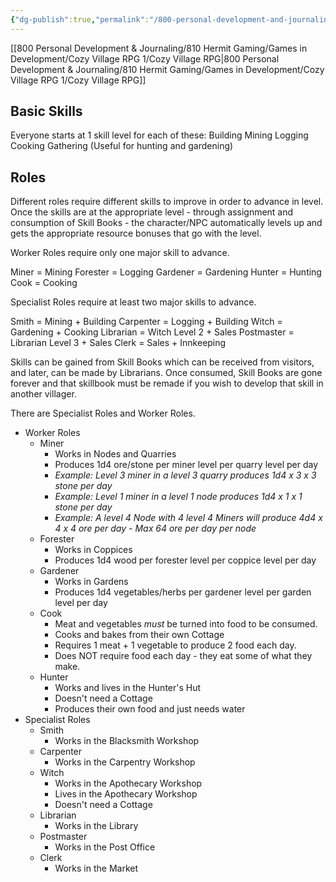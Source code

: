 ```yaml
---
{"dg-publish":true,"permalink":"/800-personal-development-and-journaling/810-hermit-gaming/games-in-development/cozy-village-rpg-1/skills-and-roles/"}
---
```



[[800 Personal Development & Journaling/810 Hermit Gaming/Games in Development/Cozy Village RPG 1/Cozy Village RPG\|800 Personal Development & Journaling/810 Hermit Gaming/Games in Development/Cozy Village RPG 1/Cozy Village RPG]]

## Basic Skills
Everyone starts at 1 skill level for each of these:
	Building
	Mining
	Logging
	Cooking
	Gathering (Useful for hunting and gardening)

## Roles
Different roles require different skills to improve in order to advance in level.  Once the skills are at the appropriate level - through assignment and consumption of Skill Books - the character/NPC automatically levels up and gets the appropriate resource bonuses that go with the level.

Worker Roles require only one major skill to advance.

Miner = Mining
Forester = Logging
Gardener = Gardening
Hunter = Hunting
Cook = Cooking

Specialist Roles require at least two major skills to advance.

Smith = Mining + Building
Carpenter = Logging + Building
Witch = Gardening + Cooking
Librarian = Witch Level 2 + Sales
Postmaster = Librarian Level 3 + Sales
Clerk = Sales + Innkeeping

Skills can be gained from Skill Books which can be received from visitors, and later, can be made by Librarians.  Once consumed, Skill Books are gone forever and that skillbook must be remade if you wish to develop that skill in another villager.

There are Specialist Roles and Worker Roles.

* Worker Roles
	* Miner
		* Works in Nodes and Quarries
		* Produces 1d4 ore/stone per miner level per quarry level per day
		* *Example: Level 3 miner in a level 3 quarry produces 1d4 x 3 x 3 stone per day*
		* *Example: Level 1 miner in a level 1 node produces 1d4 x 1 x 1 stone per day*
		* *Example: A level 4 Node with 4 level 4 Miners will produce 4d4 x 4 x 4 ore per day - Max 64 ore per day per node*
	* Forester
		* Works in Coppices
		* Produces 1d4 wood per forester level per coppice level per day
	* Gardener
		* Works in Gardens
		* Produces 1d4 vegetables/herbs per gardener level per garden level per day
	* Cook 
		* Meat and vegetables *must* be turned into food to be consumed.
		* Cooks and bakes from their own Cottage
		* Requires 1 meat + 1 vegetable to produce 2 food each day.
		* Does NOT require food each day - they eat some of what they make.
	* Hunter
		* Works and lives in the Hunter's Hut
		* Doesn't need a Cottage
		* Produces their own food and just needs water
* Specialist Roles
	* Smith
		* Works in the Blacksmith Workshop
	* Carpenter
		* Works in the Carpentry Workshop
	* Witch 
		* Works in the Apothecary Workshop
		* Lives in the Apothecary Workshop
		* Doesn't need a Cottage
	* Librarian 
		* Works in the Library
	* Postmaster
		* Works in the Post Office
	* Clerk 
		* Works in the Market